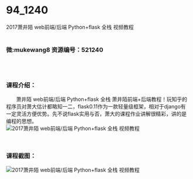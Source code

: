 # 94_1240
2017萧井陌 web前端/后端 Python+flask 全栈 视频教程
<br/></br>
<h3>微:mukewang8 资源编号：521240</h3>
<br/></br>
<h3>课程介绍：</h3>
<div>&nbsp;&nbsp;&nbsp;&nbsp;&nbsp;&nbsp; 萧井陌 web<a title="查看与 前端 相关的文章" target="_blank">前端</a>/<a title="查看与 后端 相关的文章" target="_blank">后端</a> Python+flask 全栈 萧井陌前端+<a title="查看与 后端 相关的文章" target="_blank">后端</a>教程！玩知乎的程序员对萧大估计都略知一二，flask0.11作为一款轻量级框架，相对于django有一定灵活方便优势。先不说flask实用与否，萧大的课程作业讲解很精彩，讲的是编程的思想。</div>
<div class="info-desc">
<div class="js-video-btn video-btn"><img src="https://www.ko996.com/wp-content/uploads/img/2018/03/2-122-253x300.png" alt="2017萧井陌 web前端/后端 Python+flask 全栈 视频教程"></div>
<p>&nbsp;</p>
<h3>课程截图：</h3>
<p><img src="https://www.ko996.com/wp-content/uploads/img/2018/03/3-124-300x142.png" alt="2017萧井陌 web前端/后端 Python+flask 全栈 视频教程"></p>


			
</div>
